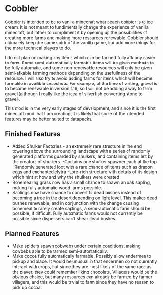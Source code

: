 # Cobbler

Cobbler is intended to be to vanilla minecraft what peach cobbler is to ice cream. It is not meant to fundimentally change the experience of vanilla minecraft, but rather to compliment it by opening up the possibilities of creating more farms and making more resources renewable. Cobbler should ultimately keep the same spirit of the vanilla game, but add more things for the more technical players to do.

I do not plan on making any items which can be farmed fully afk any easier to farm. Some semi-automatically farmable items will be given methods to be fully automatic, and some non-renewable resources will only be given semi-afkable farming methods depending on the usefullness of the resource. I will also try to avoid adding farms for items which will become farmable in availible snapshots. For example, at the time of writing, gravel is to become renewable in version 1.16, so I will not be adding a way to farm gravel (although I really like the idea of silverfish converting stone to gravel). 

This mod is in the very early stages of development, and since it is the first minecraft mod that I am creating, it is likely that some of the intended features may be better suited to datapacks. 

## Finished Features
- Added Shulker Factories - an extremely rare structure in the end towering above the surrounding landscape with a series of randomly generated platforms guarded by shulkers, and containing items left by the creators of shulkers.
  -Contains one shulker spawner each at the top
  -Randomly generated loot with a rare chance of items such as dragon eggs and enchanted elytra
  -Lore-rich structure with details of its design which hint at how and why the shulkers were created
- Bonemealing grass now has a small chance to spawn an oak sapling, making fully automatic wood farms possible.
- Saplings now have chance to convert to dead bushes instead of becoming a tree in the desert depending on light level. This makes dead bushes renewable, and in conjunction with the change causing bonemeal to rarely create saplings, a semi-automatic farm should be possible, if difficult. Fully automatic farms would not currently be possible since dispensers can't shear dead bushes. 

## Planned Features
- Make spiders spawn cobwebs under certain conditions, making cowbebs able to be farmed semi-automatically.
- Make cocoa fully automatically farmable. Possibly allow endermen to pickup and place. It would be unusual in that endermen do not currently interact with crops, but since they are most likely of the same race as the player, they could remember liking chocolate. Villagers would be the obvious choice, but many resources can already be farmed by farmer villagers, and this would be trivial to farm since they have no reason to pick up cocoa.

